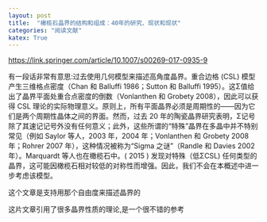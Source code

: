 ```yaml
---
layout: post
title:  "橄榄石晶界的结构和组成：40年的研究、现状和现状"
categories: "阅读文献"
katex: True
---
```


https://link.springer.com/article/10.1007/s00269-017-0935-9

有一段话非常有意思:过去使用几何模型来描述高角度晶界。重合边格 (CSL) 模型产生三维格点密度（Chan 和 Balluffi 1986；Sutton 和 Balluffi 1995）。这Σ值给出了晶界平面处重合点密度的倒数（Vonlanthen 和 Grobety 2008），因此可以获得 CSL 理论的实际物理意义。原则上，所有平面晶界必须是周期性的——因为它们是两个周期性晶体之间的界面。然而，过去 20 年的陶瓷晶界研究表明，Σ记号除了其速记记号外没有任何意义；此外，这些所谓的“特殊”晶界在多晶中并不特别常见（例如 Saylor 等人，2003 年，2004 年；Vonlanthen 和 Grobety 2008 年；Rohrer 2007 年），这种情况被称为“Sigma 之谜”（Randle 和 Davies 2002 年）。Marquardt 等人也在橄榄石中。( 2015 ) 发现对特殊（低ΣCSL) 任何类型的晶界，这可能因橄榄石相对较低的对称性而增强。因此，我们不会在本概述中进一步考虑该模型。

这个文章是支持用那个自由度来描述晶界的

这片文章引用了很多晶界性质的理论,是一个很不错的参考